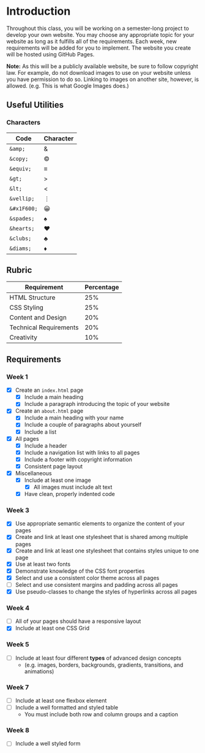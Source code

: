 # Introduction

Throughout this class, you will be working on a semester-long project to develop your own website. You may choose any appropriate topic for your website as long as it fulfills all of the requirements. Each week, new requirements will be added for you to implement. The website you create will be hosted using GitHub Pages. 

**Note:** As this will be a publicly available website, be sure to follow copyright law. For example, do not download images to use on your website unless you have permission to do so. Linking to images on another site, however, is allowed. (e.g. This is what Google Images does.)

## Useful Utilities

### Characters

| Code        | Character |
| ----------- | --------- |
| `&amp;`     | &amp;     |
| `&copy;`    | &copy;    |
| `&equiv;`   | &equiv;   |
| `&gt;`      | &gt;      |
| `&lt;`      | &lt;      |
| `&vellip;`  | &vellip;  |
| `&#x1F600;` | &#x1F600; |
| `&spades;`  | &spades;  |
| `&hearts;`  | &hearts;  |
| `&clubs;`   | &clubs;   |
| `&diams;`   | &diams;   |

## Rubric

| Requirement            | Percentage |
| ---------------------- | ---------- |
| HTML Structure         | 25%        |
| CSS Styling            | 25%        |
| Content and Design     | 20%        |
| Technical Requirements | 20%        |
| Creativity             | 10%        |

## Requirements

### Week 1

* [x] Create an `index.html` page
    * [x] Include a main heading
    * [x] Include a paragraph introducing the topic of your website
* [x] Create an `about.html` page
    * [x] Include a main heading with your name
    * [x] Include a couple of paragraphs about yourself
    * [x] Include a list
* [x] All pages
    * [x] Include a header
    * [x] Include a navigation list with links to all pages
    * [x] Include a footer with copyright information
    * [x] Consistent page layout
* [x] Miscellaneous
    * [x] Include at least one image
        * [x] All images must include alt text
    * [x] Have clean, properly indented code

### Week 3

* [x] Use appropriate semantic elements to organize the content of your pages
* [x] Create and link at least one stylesheet that is shared among multiple pages
* [x] Create and link at least one stylesheet that contains styles unique to one page
* [x] Use at least two fonts
* [x] Demonstrate knowledge of the CSS font properties
* [x] Select and use a consistent color theme across all pages
* [ ] Select and use consistent margins and padding across all pages
* [x] Use pseudo-classes to change the styles of hyperlinks across all pages

### Week 4

* [ ] All of your pages should have a responsive layout
* [x] Include at least one CSS Grid

### Week 5

* [ ] Include at least four different **types** of advanced design concepts
    * (e.g. images, borders, backgrounds, gradients, transitions, and animations)

### Week 7

* [ ] Include at least one flexbox element
* [ ] Include a well formatted and styled table
    * You must include both row and column groups and a caption

### Week 8

* [ ] Include a well styled form
